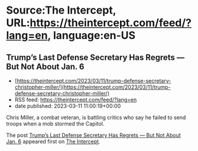 # Source:The Intercept, URL:https://theintercept.com/feed/?lang=en, language:en-US

## Trump’s Last Defense Secretary Has Regrets — But Not About Jan. 6
 - [https://theintercept.com/2023/03/11/trump-defense-secretary-christopher-miller/](https://theintercept.com/2023/03/11/trump-defense-secretary-christopher-miller/)
 - RSS feed: https://theintercept.com/feed/?lang=en
 - date published: 2023-03-11 11:00:19+00:00

<p>Chris Miller, a combat veteran, is battling critics who say he failed to send troops when a mob stormed the Capitol.</p>
<p>The post <a href="https://theintercept.com/2023/03/11/trump-defense-secretary-christopher-miller/" rel="nofollow">Trump’s Last Defense Secretary Has Regrets — But Not About Jan. 6</a> appeared first on <a href="https://theintercept.com" rel="nofollow">The Intercept</a>.</p>

